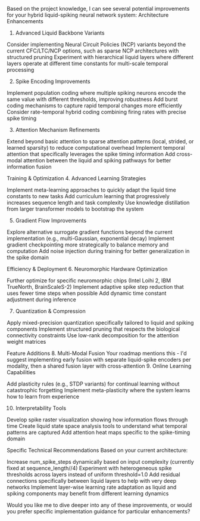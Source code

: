 Based on the project knowledge, I can see several potential improvements for your hybrid liquid-spiking neural network system:
Architecture Enhancements
1. Advanced Liquid Backbone Variants

Consider implementing Neural Circuit Policies (NCP) variants beyond the current CFC/LTC/NCP options, such as sparse NCP architectures with structured pruning
Experiment with hierarchical liquid layers where different layers operate at different time constants for multi-scale temporal processing

2. Spike Encoding Improvements

Implement population coding where multiple spiking neurons encode the same value with different thresholds, improving robustness
Add burst coding mechanisms to capture rapid temporal changes more efficiently
Consider rate-temporal hybrid coding combining firing rates with precise spike timing

3. Attention Mechanism Refinements

Extend beyond basic attention to sparse attention patterns (local, strided, or learned sparsity) to reduce computational overhead
Implement temporal attention that specifically leverages the spike timing information
Add cross-modal attention between the liquid and spiking pathways for better information fusion

Training & Optimization
4. Advanced Learning Strategies

Implement meta-learning approaches to quickly adapt the liquid time constants to new tasks
Add curriculum learning that progressively increases sequence length and task complexity
Use knowledge distillation from larger transformer models to bootstrap the system

5. Gradient Flow Improvements

Explore alternative surrogate gradient functions beyond the current implementation (e.g., multi-Gaussian, exponential decay)
Implement gradient checkpointing more strategically to balance memory and computation
Add noise injection during training for better generalization in the spike domain

Efficiency & Deployment
6. Neuromorphic Hardware Optimization

Further optimize for specific neuromorphic chips (Intel Loihi 2, IBM TrueNorth, BrainScaleS-2)
Implement adaptive spike step reduction that uses fewer time steps when possible
Add dynamic time constant adjustment during inference

7. Quantization & Compression

Apply mixed-precision quantization specifically tailored to liquid and spiking components
Implement structured pruning that respects the biological connectivity constraints
Use low-rank decomposition for the attention weight matrices

Feature Additions
8. Multi-Modal Fusion
Your roadmap mentions this - I'd suggest implementing early fusion with separate liquid-spike encoders per modality, then a shared fusion layer with cross-attention
9. Online Learning Capabilities

Add plasticity rules (e.g., STDP variants) for continual learning without catastrophic forgetting
Implement meta-plasticity where the system learns how to learn from experience

10. Interpretability Tools

Develop spike raster visualization showing how information flows through time
Create liquid state space analysis tools to understand what temporal patterns are captured
Add attention heat maps specific to the spike-timing domain

Specific Technical Recommendations
Based on your current architecture:

Increase num_spike_steps dynamically based on input complexity (currently fixed at sequence_length//4)
Experiment with heterogeneous spike thresholds across layers instead of uniform threshold=1.0
Add residual connections specifically between liquid layers to help with very deep networks
Implement layer-wise learning rate adaptation as liquid and spiking components may benefit from different learning dynamics

Would you like me to dive deeper into any of these improvements, or would you prefer specific implementation guidance for particular enhancements?